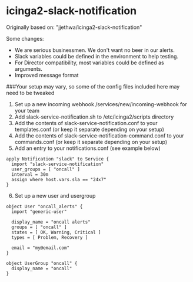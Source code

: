# icinga2-slack-notification

Originally based on: "jjethwa/icinga2-slack-notification"

Some changes:
* We are serious businessmen. We don't want no beer in our alerts.
* Slack variables could be defined in the environment to help testing.
* For Director compatibility, most variables could be defined as arguments.
* Improved message format

###Your setup may vary, so some of the config files included here may need to be tweaked

1. Set up a new incoming webhook /services/new/incoming-webhook for your team
2. Add slack-service-notification.sh to /etc/icinga2/scripts directory
3. Add the contents of slack-service-notification.conf to your templates.conf (or keep it separate depending on your setup)
4. Add the contents of slack-service-notification-command.conf to your commands.conf (or keep it separate depending on your setup)
5. Add an entry to your notifications.conf (see example below)
```
apply Notification "slack" to Service {
  import "slack-service-notification"
  user_groups = [ "oncall" ]
  interval = 30m
  assign where host.vars.sla == "24x7"
}
```
6. Set up a new user and usergroup
```
object User "oncall_alerts" {
  import "generic-user"

  display_name = "oncall alerts"
  groups = [ "oncall" ]
  states = [ OK, Warning, Critical ]
  types = [ Problem, Recovery ]

  email = "my@email.com"
}

object UserGroup "oncall" {
  display_name = "oncall"
}
```
